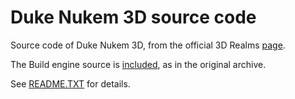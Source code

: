 # Duke Nukem 3D source code

Source code of Duke Nukem 3D, from the official 3D Realms [page](https://legacy.3drealms.com/downloads.html).

The Build engine source is [included](BuildEngine.zip), as in the original archive.

See [README.TXT](README.TXT) for details.
